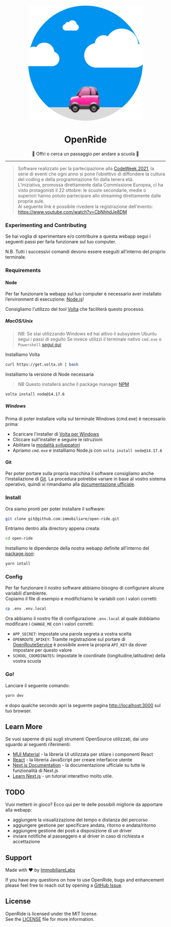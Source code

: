 <p align="center">
    <img src="public/images/landing-image.svg" alt="OpenRide" />
</p>

<h1 align="center">OpenRide</h1>
<p align="center">🎒 Offri o cerca un passaggio per andare a scuola 🏫</p>

<hr />

> Software realizzato per la partecipazione alla [CodeWeek 2021](http://www.codeweek.it/open-ride/), 
la serie di eventi che ogni anno si pone l’obiettivo di diffondere la cultura del coding e della 
programmazione fin dalla tenera età.  
> L’iniziativa, promossa direttamente dalla Commissione Europea, ci ha visto protagonisti il 22 ottobre: 
le scuole secondarie, medie o superiori hanno potuto partecipare allo streaming direttamente dalle 
proprie aule.  
> Al seguente link è possibile rivedere la registrazione dell'evento:
https://www.youtube.com/watch?v=CbNhhdJe8DM

### Experimenting and Contributing

Se hai voglia di sperimentare e/o contribuire a questa webapp segui i seguenti passi per farla 
funzionare sul tuo computer.

N.B. Tutti i successivi comandi devono essere eseguiti all’interno del proprio terminale.

### Requirements

#### Node

Per far funzionare la webapp sul tuo computer è necessario aver installato l’environment di esecuzione: [Node.js](https://nodejs.org/it/)!

Consigliamo l'utilizzo del tool [Volta](https://volta.sh/) che faciliterà questo processo.

##### MacOS/Unix

> *NB*: Se stai utilizzando Windows ed hai attivo il subsystem Ubuntu segui i passi di seguito
> Se invece utilizzi il terminale nativo `cmd.exe` o `Powershell` [segui qui](#windows)

Installiamo Volta

```bash
curl https://get.volta.sh | bash
```

Installiamo la versione di Node necessaria

> *NB* Questo installerà anche il package manager [NPM](https://www.npmjs.com/)

```bash
volta install node@14.17.6
```

##### Windows

Prima di poter installare volta sul terminale Windows (cmd.exe) è necessario prima:

- Scaricare l'installer di [Volta per Windows](https://github.com/volta-cli/volta/releases/download/v1.0.5/volta-1.0.5-windows-x86_64.msi)
- Cliccare sull'installer e seguire le istruzioni
- Abilitare la [modalità sviluppatori](https://docs.microsoft.com/it-it/windows/apps/get-started/enable-your-device-for-development#accessing-settings-for-developers)
- Apriamo `cmd.exe` e installiamo Node.js con `volta install node@14.17.6`

#### Git
Per poter portare sulla propria macchina il software consigliamo anche l’installazione di [Git](https://git-scm.com/). 
La procedura potrebbe variare in base al vostro sistema operativo, quindi vi rimandiamo alla 
[documentazione ufficiale](https://github.com/git-guides/install-git#:~:text=To%20install%20Git%2C%20run%20the,installation%20by%20typing%3A%20git%20version%20.).

### Install

Ora siamo pronti per poter installare il software:
```bash
git clone git@github.com:immobiliare/open-ride.git
```

Entriamo dentro alla directory appena creata:
```bash
cd open-ride
```

Installiamo le dipendenze della nostra webapp definite all’interno del [package.json](./package.json):
```bash
yarn intall
```

### Config

Per far funzionare il nostro software abbiamo bisogno di configurare alcune variabili d’ambiente.  
Copiamo il file di esempio e modifichiamo le variabili con i valori corretti:
```bash
cp .env .env.local
```
Ora abbiamo il nostro file di configurazione `.env.local` al quale dobbiamo modificare i `CHANGE_ME` con i valori corretti:
* `APP_SECRET`: impostate una parola segreta a vostra scelta
* `OPENROUTE_APIKEY`: Tramite registrazione sul portare di [OpenRouteService](https://openrouteservice.org) è possibile avere la propria `API_KEY` da dover impostare per questo valore
* `SCHOOL_COORDINATES`: impostate le coordinate (longitudine,latitudine) della vostra scuola

### Go!
Lanciare il seguente comando:
```bash
yarn dev
```
e dopo qualche secondo apri la seguente pagina [http://localhost:3000](http://localhost:3000) 
sul tuo browser. 

## Learn More

Se vuoi saperne di piú sugli strumenti OpenSource utilizzati, dai uno sguardo ai seguenti riferimenti:
* [MUI Material](https://mui.com/) - la libreria UI utilizzata per stilare i componenti React
* [React](https://it.reactjs.org/) - la libreria JavaScript per creare interfacce utente
* [Next.js Documentation](https://nextjs.org/docs) - la documentazione ufficiale su tutte le funzionalità di Next.js
* [Learn Next.js](https://nextjs.org/learn) - un tutorial interattivo molto utile.

## TODO

Vuoi metterti in gioco? Ecco qui per te delle possibili migliorie da apportare alla webapp:
* aggiungere la visualizzazione del tempo e distanza del percorso
* aggiungere gestione per specificare andata, ritorno e andata/ritorno
* aggiungere gestione dei posti a disposizione di un driver
* inviare notifiche al passeggero e al driver in caso di richiesta e accettazione


## Support

Made with ❤️ by [ImmobiliareLabs](https://github.com/immobiliare)

If you have any questions on how to use OpenRide, bugs and enhancement please feel free 
to reach out by opening a [GitHub Issue](https://github.com/immobiliare/open-ride/issues).

## License

OpenRide is licensed under the MIT license.  
See the [LICENSE](./LICENSE) file for more information.
